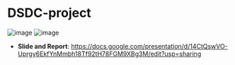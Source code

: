 # DSDC-project
![image](https://github.com/ITITIU20153/DSDC-project/assets/91869178/463fc30f-b868-415d-84db-32ca2a761a97)
![image](https://github.com/ITITIU20153/DSDC-project/assets/91869178/3e8fc40d-ad98-4f37-a569-f0f6c2707667)
+ **Slide and Report**:
https://docs.google.com/presentation/d/14CtQswVO-Uprgy6EkfYnMmbh18Tf92tH78FGM9XBg3M/edit?usp=sharing

